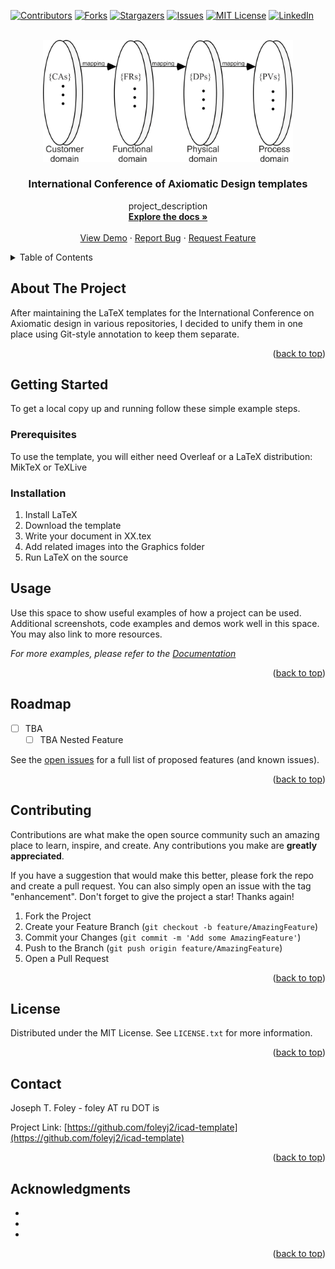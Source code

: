 <a name="readme-top"></a>
<!--*** This readme uses Best-README-Template. -->



<!-- PROJECT SHIELDS -->
<!--
*** I'm using markdown "reference style" links for readability.
*** Reference links are enclosed in brackets [ ] instead of parentheses ( ).
*** See the bottom of this document for the declaration of the reference variables
*** for contributors-url, forks-url, etc. This is an optional, concise syntax you may use.
*** https://www.markdownguide.org/basic-syntax/#reference-style-links
-->
[![Contributors][contributors-shield]][contributors-url]
[![Forks][forks-shield]][forks-url]
[![Stargazers][stars-shield]][stars-url]
[![Issues][issues-shield]][issues-url]
[![MIT License][license-shield]][license-url]
[![LinkedIn][linkedin-shield]][linkedin-url]



<!-- PROJECT LOGO -->
<br />
<div align="center">
  <a href="https://github.com/foleyj2/icad-template">
    <img src="Graphics/ad-domains.png" alt="Logo" width="400">
  </a>

<h3 align="center">International Conference of Axiomatic Design templates</h3>

  <p align="center">
    project_description
    <br />
    <a href="https://github.com/foleyj2/icad-template"><strong>Explore the docs »</strong></a>
    <br />
    <br />
    <a href="https://github.com/foleyj2/icad-template">View Demo</a>
    ·
    <a href="https://github.com/foleyj2/icad-template/issues">Report Bug</a>
    ·
    <a href="https://github.com/foleyj2/icad-template/issues">Request Feature</a>
  </p>
</div>



<!-- TABLE OF CONTENTS -->
<details>
  <summary>Table of Contents</summary>
  <ol>
    <li>
      <a href="#about-the-project">About The Project</a>
      <ul>
        <li><a href="#built-with">Built With</a></li>
      </ul>
    </li>
    <li>
      <a href="#getting-started">Getting Started</a>
      <ul>
        <li><a href="#prerequisites">Prerequisites</a></li>
        <li><a href="#installation">Installation</a></li>
      </ul>
    </li>
    <li><a href="#usage">Usage</a></li>
    <li><a href="#roadmap">Roadmap</a></li>
    <li><a href="#contributing">Contributing</a></li>
    <li><a href="#license">License</a></li>
    <li><a href="#contact">Contact</a></li>
    <li><a href="#acknowledgments">Acknowledgments</a></li>
  </ol>
</details>



<!-- ABOUT THE PROJECT -->
## About The Project
After maintaining the LaTeX templates for the International Conference on Axiomatic design in various repositories, I decided to unify them in one place using Git-style annotation to keep them separate.

<p align="right">(<a href="#readme-top">back to top</a>)</p>




<!-- GETTING STARTED -->
## Getting Started

To get a local copy up and running follow these simple example steps.

### Prerequisites

To use the template, you will either need Overleaf or a LaTeX distribution:  MikTeX or TeXLive

### Installation

1. Install LaTeX
2. Download the template
3. Write your document in XX.tex
4. Add related images into the Graphics folder 
5. Run LaTeX on the source


<!-- USAGE EXAMPLES -->
## Usage

Use this space to show useful examples of how a project can be used. Additional screenshots, code examples and demos work well in this space. You may also link to more resources.

_For more examples, please refer to the [Documentation](https://example.com)_

<p align="right">(<a href="#readme-top">back to top</a>)</p>



<!-- ROADMAP -->
## Roadmap

- [ ] TBA
    - [ ] TBA Nested Feature

See the [open issues](https://github.com/foleyj2/icad-template/issues) for a full list of proposed features (and known issues).

<p align="right">(<a href="#readme-top">back to top</a>)</p>



<!-- CONTRIBUTING -->
## Contributing

Contributions are what make the open source community such an amazing place to learn, inspire, and create. Any contributions you make are **greatly appreciated**.

If you have a suggestion that would make this better, please fork the repo and create a pull request. You can also simply open an issue with the tag "enhancement".
Don't forget to give the project a star! Thanks again!

1. Fork the Project
2. Create your Feature Branch (`git checkout -b feature/AmazingFeature`)
3. Commit your Changes (`git commit -m 'Add some AmazingFeature'`)
4. Push to the Branch (`git push origin feature/AmazingFeature`)
5. Open a Pull Request

<p align="right">(<a href="#readme-top">back to top</a>)</p>



<!-- LICENSE -->
## License

Distributed under the MIT License. See `LICENSE.txt` for more information.

<p align="right">(<a href="#readme-top">back to top</a>)</p>



<!-- CONTACT -->
## Contact

Joseph T. Foley - foley AT ru DOT is

Project Link: [https://github.com/foleyj2/icad-template](https://github.com/foleyj2/icad-template)

<p align="right">(<a href="#readme-top">back to top</a>)</p>



<!-- ACKNOWLEDGMENTS -->
## Acknowledgments

* []()
* []()
* []()

<p align="right">(<a href="#readme-top">back to top</a>)</p>



<!-- MARKDOWN LINKS & IMAGES -->
<!-- https://www.markdownguide.org/basic-syntax/#reference-style-links -->
[contributors-shield]: https://img.shields.io/github/contributors/foleyj2/icad-template.svg?style=for-the-badge
[contributors-url]: https://github.com/foleyj2/icad-template/graphs/contributors
[forks-shield]: https://img.shields.io/github/forks/foleyj2/icad-template.svg?style=for-the-badge
[forks-url]: https://github.com/foleyj2/icad-template/network/members
[stars-shield]: https://img.shields.io/github/stars/foleyj2/icad-template.svg?style=for-the-badge
[stars-url]: https://github.com/foleyj2/icad-template/stargazers
[issues-shield]: https://img.shields.io/github/issues/foleyj2/icad-template.svg?style=for-the-badge
[issues-url]: https://github.com/foleyj2/icad-template/issues
[license-shield]: https://img.shields.io/github/license/foleyj2/icad-template.svg?style=for-the-badge
[license-url]: https://github.com/foleyj2/icad-template/blob/master/LICENSE.txt
[linkedin-shield]: https://img.shields.io/badge/-LinkedIn-black.svg?style=for-the-badge&logo=linkedin&colorB=555
[linkedin-url]: https://linkedin.com/in/linkedin_username
[product-screenshot]: images/screenshot.png
[Next.js]: https://img.shields.io/badge/next.js-000000?style=for-the-badge&logo=nextdotjs&logoColor=white
[Next-url]: https://nextjs.org/
[React.js]: https://img.shields.io/badge/React-20232A?style=for-the-badge&logo=react&logoColor=61DAFB
[React-url]: https://reactjs.org/
[Vue.js]: https://img.shields.io/badge/Vue.js-35495E?style=for-the-badge&logo=vuedotjs&logoColor=4FC08D
[Vue-url]: https://vuejs.org/
[Angular.io]: https://img.shields.io/badge/Angular-DD0031?style=for-the-badge&logo=angular&logoColor=white
[Angular-url]: https://angular.io/
[Svelte.dev]: https://img.shields.io/badge/Svelte-4A4A55?style=for-the-badge&logo=svelte&logoColor=FF3E00
[Svelte-url]: https://svelte.dev/
[Laravel.com]: https://img.shields.io/badge/Laravel-FF2D20?style=for-the-badge&logo=laravel&logoColor=white
[Laravel-url]: https://laravel.com
[Bootstrap.com]: https://img.shields.io/badge/Bootstrap-563D7C?style=for-the-badge&logo=bootstrap&logoColor=white
[Bootstrap-url]: https://getbootstrap.com
[JQuery.com]: https://img.shields.io/badge/jQuery-0769AD?style=for-the-badge&logo=jquery&logoColor=white
[JQuery-url]: https://jquery.com 
